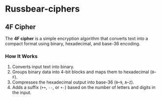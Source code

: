 # Russbear-ciphers

## 4F Cipher

The **4F cipher** is a simple encryption algorithm that converts text into a compact format using binary, hexadecimal, and base-36 encoding.

### How It Works
1. Converts input text into binary.
2. Groups binary data into 4-bit blocks and maps them to hexadecimal (`0`–`F`).
3. Compresses the hexadecimal output into base-36 (`0`–`9`, `A`–`Z`).
4. Adds a suffix (`++`, `--`, or `+-`) based on the number of letters and digits in the input.
